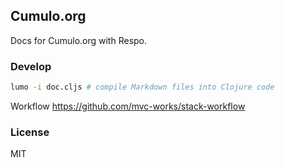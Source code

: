 
Cumulo.org
----

Docs for Cumulo.org with Respo.

### Develop

```bash
lumo -i doc.cljs # compile Markdown files into Clojure code
```

Workflow https://github.com/mvc-works/stack-workflow

### License

MIT
